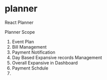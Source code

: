 # planner
React Planner

Planner Scope
1. Event Plan
2. Bill Management
3. Payment Notification
4. Day Based Expansive records Management
5. Overall Expansive in Dashboard
6. Payment Schdule
7. 
